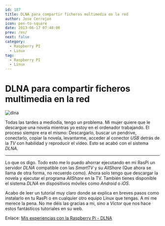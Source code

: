 ```yaml
---
id: 187
title: DLNA para compartir ficheros multimedia en la red
author: Jose Cerrejon
icon: pen-to-square
date: 2013-06-17 07:40:00
prev: /es/
next: false
category:
  - Raspberry PI
  - Linux
tag:
  - Raspberry PI
  - Linux
---
```


# DLNA para compartir ficheros multimedia en la red

![dlna](/images/dlna.jpg)

Todas las tardes a mediodía, tengo un problema. Mi mujer quiere que le descargue una novela mientras yo estoy en el ordenador trabajando. El proceso siempre era el mismo: Descargarlo, buscar un pendrive, conectarlo, copiar la novela, levantarme, acceder al conector *USB* detrás de la *TV* con habilidad y reproducir el video. Esto se acabó con el sistema *DLNA*.

- - -
Lo que os digo. Todo esto me lo puedo ahorrar ejecutando en mi RasPi un servidor *DLNA* compatible con las *SmartTV* y su *AllShare* (Que ahora se llama de otra forma, no recuerdo como). Ahora solo tengo que descargar la novela y ejecutar el programa *AllShare* en la TV. También tienes disponible el sistema *DLNA* en dispositivos móviles como *Android* o *iOS*.

Acabo de leer un tutorial muy claro donde se explica en breves pasos como instalarlo en tu RasPi o en cualquier otro equipo Linux que tengas. A mi me merece la pena. No me déis las gracias a mi, sino a *Victor* que nos hace estos fantásticos tutoriales en su web.

Enlace: [Mis experiencias con la Raspberry Pi - DLNA](http://muyraspi.blogspot.com/2013/06/dlna.html)